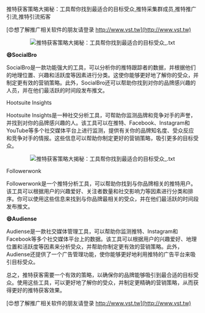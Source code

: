 推特获客策略大揭秘：工具帮你找到最适合的目标受众,推特采集群成员,推特推广引流,推特引流拓客

[😍想了解推广相关软件的朋友请登录 http://www.vst.tw](http://www.vst.tw)

 <center><img src="https://vst.tw/MP4/tuiguang/png/1.png" alt="推特获客策略大揭秘：工具帮你找到最适合的目标受众_.txt"></center>

**😄SocialBro**

SocialBro是一款功能强大的工具，可以分析你的推特跟踪者的数据，并根据他们的地理位置、兴趣和活跃度等因素进行分类。这使你能够更好地了解你的受众，并制定更有效的营销策略。此外，SocialBro还可以帮助你找到对你的品牌感兴趣的人员，并在他们最活跃的时间段发布推文。

Hootsuite Insights

Hootsuite Insights是一种社交分析工具，可帮助你监测品牌和竞争对手的声誉，并找到对你的品牌感兴趣的人。该工具可以在推特、Facebook、Instagram和YouTube等多个社交媒体平台上进行监测，提供有关你的品牌知名度、受众反应和竞争对手的情报。这些信息可以帮助你制定更好的营销策略，吸引更多的目标受众。

 <center><img src="https://vst.tw/MP4/tuiguang/png/1.png" alt="推特获客策略大揭秘：工具帮你找到最适合的目标受众_.txt"></center>

Followerwonk

Followerwonk是一个推特分析工具，可以帮助你找到与你品牌相关的推特用户。该工具可以根据用户的兴趣爱好、关注者数量和社交影响力等因素进行分类和排序。你可以使用这些信息来找到与你品牌最相关的受众，并在他们最活跃的时间段发布推文。

**😄Audiense**

Audiense是一款社交媒体管理工具，可以帮助你监测推特、Instagram和Facebook等多个社交媒体平台上的数据。该工具可以根据用户的兴趣爱好、地理位置和活跃度等因素来分析受众，并帮助你制定更有效的营销策略。此外，Audiense还提供了一个广告管理功能，使你能够更好地利用推特的广告平台来吸引目标受众。

总之，推特获客需要一个有效的策略，以确保你的品牌能够吸引到最合适的目标受众。使用这些工具，可以更好地了解你的受众，并制定更精确的营销策略，从而获得更好的推特获客效果。

[😍想了解推广相关软件的朋友请登录 http://www.vst.tw](http://www.vst.tw)



